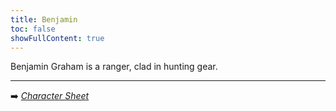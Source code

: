 ```yaml
---
title: Benjamin
toc: false
showFullContent: true
---
```


Benjamin Graham is a ranger, clad in hunting gear.

---

:arrow_right: *[Character Sheet](https://www.dndbeyond.com/characters/125758132)*
